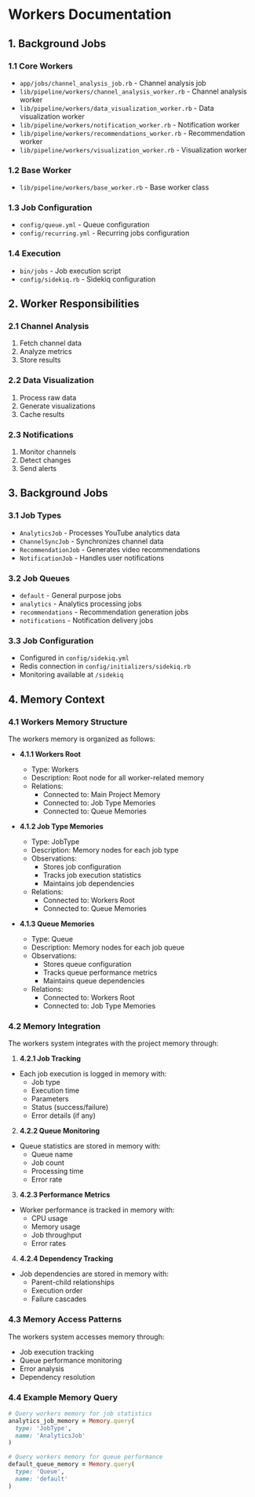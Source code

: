 # Workers Documentation

## 1. Background Jobs

### 1.1 Core Workers
- `app/jobs/channel_analysis_job.rb` - Channel analysis job
- `lib/pipeline/workers/channel_analysis_worker.rb` - Channel analysis worker
- `lib/pipeline/workers/data_visualization_worker.rb` - Data visualization worker
- `lib/pipeline/workers/notification_worker.rb` - Notification worker
- `lib/pipeline/workers/recommendations_worker.rb` - Recommendation worker
- `lib/pipeline/workers/visualization_worker.rb` - Visualization worker

### 1.2 Base Worker
- `lib/pipeline/workers/base_worker.rb` - Base worker class

### 1.3 Job Configuration
- `config/queue.yml` - Queue configuration
- `config/recurring.yml` - Recurring jobs configuration

### 1.4 Execution
- `bin/jobs` - Job execution script
- `config/sidekiq.rb` - Sidekiq configuration

## 2. Worker Responsibilities

### 2.1 Channel Analysis
1. Fetch channel data
2. Analyze metrics
3. Store results

### 2.2 Data Visualization
1. Process raw data
2. Generate visualizations
3. Cache results

### 2.3 Notifications
1. Monitor channels
2. Detect changes
3. Send alerts

## 3. Background Jobs

### 3.1 Job Types
- `AnalyticsJob` - Processes YouTube analytics data
- `ChannelSyncJob` - Synchronizes channel data
- `RecommendationJob` - Generates video recommendations
- `NotificationJob` - Handles user notifications

### 3.2 Job Queues
- `default` - General purpose jobs
- `analytics` - Analytics processing jobs
- `recommendations` - Recommendation generation jobs
- `notifications` - Notification delivery jobs

### 3.3 Job Configuration
- Configured in `config/sidekiq.yml`
- Redis connection in `config/initializers/sidekiq.rb`
- Monitoring available at `/sidekiq`

## 4. Memory Context

### 4.1 Workers Memory Structure
The workers memory is organized as follows:

- **4.1.1 Workers Root**
  - Type: Workers
  - Description: Root node for all worker-related memory
  - Relations:
    - Connected to: Main Project Memory
    - Connected to: Job Type Memories
    - Connected to: Queue Memories

- **4.1.2 Job Type Memories**
  - Type: JobType
  - Description: Memory nodes for each job type
  - Observations:
    - Stores job configuration
    - Tracks job execution statistics
    - Maintains job dependencies
  - Relations:
    - Connected to: Workers Root
    - Connected to: Queue Memories

- **4.1.3 Queue Memories**
  - Type: Queue
  - Description: Memory nodes for each job queue
  - Observations:
    - Stores queue configuration
    - Tracks queue performance metrics
    - Maintains queue dependencies
  - Relations:
    - Connected to: Workers Root
    - Connected to: Job Type Memories

### 4.2 Memory Integration
The workers system integrates with the project memory through:

1.  **4.2.1 Job Tracking**
   - Each job execution is logged in memory with:
     - Job type
     - Execution time
     - Parameters
     - Status (success/failure)
     - Error details (if any)

2.  **4.2.2 Queue Monitoring**
   - Queue statistics are stored in memory with:
     - Queue name
     - Job count
     - Processing time
     - Error rate

3.  **4.2.3 Performance Metrics**
   - Worker performance is tracked in memory with:
     - CPU usage
     - Memory usage
     - Job throughput
     - Error rates

4.  **4.2.4 Dependency Tracking**
   - Job dependencies are stored in memory with:
     - Parent-child relationships
     - Execution order
     - Failure cascades

### 4.3 Memory Access Patterns
The workers system accesses memory through:
- Job execution tracking
- Queue performance monitoring
- Error analysis
- Dependency resolution

### 4.4 Example Memory Query
```ruby
# Query workers memory for job statistics
analytics_job_memory = Memory.query(
  type: 'JobType',
  name: 'AnalyticsJob'
)

# Query workers memory for queue performance
default_queue_memory = Memory.query(
  type: 'Queue',
  name: 'default'
)